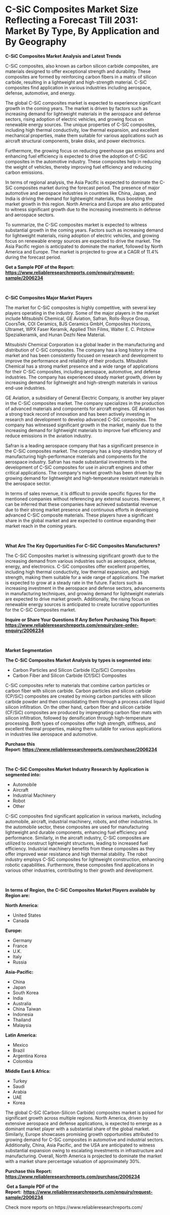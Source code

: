 <p><h1>C-SiC Composites Market Size Reflecting a Forecast Till 2031: Market By Type, By Application and By Geography</h1></p><p><strong>C-SiC Composites Market Analysis and Latest Trends</strong></p>
<p><p>C-SiC composites, also known as carbon silicon carbide composites, are materials designed to offer exceptional strength and durability. These composites are formed by reinforcing carbon fibers in a matrix of silicon carbide, resulting in a lightweight and high-strength material. C-SiC composites find application in various industries including aerospace, defense, automotive, and energy.</p><p>The global C-SiC composites market is expected to experience significant growth in the coming years. The market is driven by factors such as increasing demand for lightweight materials in the aerospace and defense sectors, rising adoption of electric vehicles, and growing focus on renewable energy sources. The unique properties of C-SiC composites, including high thermal conductivity, low thermal expansion, and excellent mechanical properties, make them suitable for various applications such as aircraft structural components, brake disks, and power electronics.</p><p>Furthermore, the growing focus on reducing greenhouse gas emissions and enhancing fuel efficiency is expected to drive the adoption of C-SiC composites in the automotive industry. These composites help in reducing the weight of vehicles, thereby improving fuel efficiency and reducing carbon emissions.</p><p>In terms of regional analysis, the Asia Pacific is expected to dominate the C-SiC composites market during the forecast period. The presence of major automotive and aerospace industries in countries like China, Japan, and India is driving the demand for lightweight materials, thus boosting the market growth in this region. North America and Europe are also anticipated to witness significant growth due to the increasing investments in defense and aerospace sectors.</p><p>To summarize, the C-SiC composites market is expected to witness substantial growth in the coming years. Factors such as increasing demand for lightweight materials, rising adoption of electric vehicles, and growing focus on renewable energy sources are expected to drive the market. The Asia Pacific region is anticipated to dominate the market, followed by North America and Europe. The market is projected to grow at a CAGR of 11.4% during the forecast period.</p></p>
<p><strong>Get a Sample PDF of the Report:&nbsp; <a href="https://www.reliableresearchreports.com/enquiry/request-sample/2006234">https://www.reliableresearchreports.com/enquiry/request-sample/2006234</a></strong></p>
<p>&nbsp;</p>
<p><strong>C-SiC Composites Major Market Players</strong></p>
<p><p>The market for C-SiC composites is highly competitive, with several key players operating in the industry. Some of the major players in the market include Mitsubishi Chemical, GE Aviation, Safran, Rolls-Royce Group, CoorsTek, COI Ceramics, BJS Ceramics GmbH, Composites Horizons, Ultramet, WPX Faser Keramik, Applied Thin Films, Walter E. C. Pritzkow Spezialkeramik, and Hunan Dezhi New Material.</p><p>Mitsubishi Chemical Corporation is a global leader in the manufacturing and distribution of C-SiC composites. The company has a long history in the market and has been consistently focused on research and development to improve the performance and reliability of their products. Mitsubishi Chemical has a strong market presence and a wide range of applications for their C-SiC composites, including aerospace, automotive, and defense industries. The company has experienced steady market growth, driven by increasing demand for lightweight and high-strength materials in various end-use industries.</p><p>GE Aviation, a subsidiary of General Electric Company, is another key player in the C-SiC composites market. The company specializes in the production of advanced materials and components for aircraft engines. GE Aviation has a strong track record of innovation and has been actively investing in research and development to develop advanced C-SiC composites. The company has witnessed significant growth in the market, mainly due to the increasing demand for lightweight materials to improve fuel efficiency and reduce emissions in the aviation industry.</p><p>Safran is a leading aerospace company that has a significant presence in the C-SiC composites market. The company has a long-standing history of manufacturing high-performance materials and components for the aerospace industry. Safran has made substantial investments in the development of C-SiC composites for use in aircraft engines and other critical applications. The company's market growth has been driven by the growing demand for lightweight and high-temperature resistant materials in the aerospace sector.</p><p>In terms of sales revenue, it is difficult to provide specific figures for the mentioned companies without referencing any external sources. However, it can be inferred that these companies have achieved substantial revenue due to their strong market presence and continuous efforts in developing advanced C-SiC composite materials. These players have a significant share in the global market and are expected to continue expanding their market reach in the coming years.</p></p>
<p>&nbsp;</p>
<p><strong>What Are The Key Opportunities For C-SiC Composites Manufacturers?</strong></p>
<p><p>The C-SiC Composites market is witnessing significant growth due to the increasing demand from various industries such as aerospace, defense, energy, and electronics. C-SiC composites offer excellent properties, including high thermal conductivity, low thermal expansion, and high strength, making them suitable for a wide range of applications. The market is expected to grow at a steady rate in the future. Factors such as increasing investment in the aerospace and defense sectors, advancements in manufacturing techniques, and growing demand for lightweight materials are expected to drive market growth. Additionally, the rising focus on renewable energy sources is anticipated to create lucrative opportunities for the C-SiC Composites market.</p></p>
<p><strong>Inquire or Share Your Questions If Any Before Purchasing This Report: <a href="https://www.reliableresearchreports.com/enquiry/pre-order-enquiry/2006234">https://www.reliableresearchreports.com/enquiry/pre-order-enquiry/2006234</a></strong></p>
<p>&nbsp;</p>
<p><strong>Market Segmentation</strong></p>
<p><strong>The C-SiC Composites Market Analysis by types is segmented into:</strong></p>
<p><ul><li>Carbon Particles and Silicon Carbide (Cp/SiC) Composites</li><li>Carbon Fiber and Silicon Carbide (Cf/SiC) Composites</li></ul></p>
<p><p>C-SiC composites refer to materials that combine carbon particles or carbon fiber with silicon carbide. Carbon particles and silicon carbide (CP/SiC) composites are created by mixing carbon particles with silicon carbide powder and then consolidating them through a process called liquid silicon infiltration. On the other hand, carbon fiber and silicon carbide (CF/SiC) composites are produced by impregnating carbon fiber mats with silicon infiltration, followed by densification through high-temperature processing. Both types of composites offer high strength, stiffness, and excellent thermal properties, making them suitable for various applications in industries like aerospace and automotive.</p></p>
<p><strong>Purchase this Report:&nbsp;<a href="https://www.reliableresearchreports.com/purchase/2006234">https://www.reliableresearchreports.com/purchase/2006234</a></strong></p>
<p>&nbsp;</p>
<p><strong>The C-SiC Composites Market Industry Research by Application is segmented into:</strong></p>
<p><ul><li>Automobile</li><li>Aircraft</li><li>Industrial Machinery</li><li>Robot</li><li>Other</li></ul></p>
<p><p>C-SiC composites find significant application in various markets, including automobile, aircraft, industrial machinery, robots, and other industries. In the automobile sector, these composites are used for manufacturing lightweight and durable components, enhancing fuel efficiency and performance. Similarly, in the aircraft industry, C-SiC composites are utilized to construct lightweight structures, leading to increased fuel efficiency. Industrial machinery benefits from these composites as they offer improved wear resistance and high thermal stability. The robot industry employs C-SiC composites for lightweight construction, enhancing robotic capabilities. Furthermore, these composites find applications in various other industries, contributing to their growth and development.</p></p>
<p>&nbsp;</p>
<p><strong>In terms of Region, the C-SiC Composites Market Players available by Region are:</strong></p>
<p>
    <p> <strong> North America: </strong>
        <ul>
            <li>United States</li>
            <li>Canada</li>
        </ul>
        </p> 
    <p> <strong> Europe: </strong>
        <ul>
            <li>Germany</li>
            <li>France</li>
            <li>U.K.</li>
            <li>Italy</li>
            <li>Russia</li>
        </ul>
        </p> 
    <p> <strong> Asia-Pacific: </strong>
        <ul>
            <li>China</li>
            <li>Japan</li>
            <li>South Korea</li>
            <li>India</li>
            <li>Australia</li>
            <li>China Taiwan</li>
            <li>Indonesia</li>
            <li>Thailand</li>
            <li>Malaysia</li>
        </ul>
        </p> 
    <p> <strong> Latin America: </strong>
        <ul>
            <li>Mexico</li>
            <li>Brazil</li>
            <li>Argentina Korea</li>
            <li>Colombia</li>
        </ul>
        </p> 
    <p> <strong> Middle East & Africa: </strong>
        <ul>
            <li>Turkey</li>
            <li>Saudi</li>
            <li>Arabia</li>
            <li>UAE</li>
            <li>Korea</li>
        </ul>
    </p>
    </p>
<p><p>The global C-SiC (Carbon-Silicon Carbide) composites market is poised for significant growth across multiple regions. North America, driven by extensive aerospace and defense applications, is expected to emerge as a dominant market player with a substantial share of the global market. Similarly, Europe showcases promising growth opportunities attributed to growing demand for C-SiC composites in automotive and industrial sectors. Additionally, China, Asia Pacific, and the USA are anticipated to witness substantial expansion owing to escalating investments in infrastructure and manufacturing. Overall, North America is projected to dominate the market with a market share percentage valuation of approximately 30%.</p></p>
<p><strong>Purchase this Report: <a href="https://www.reliableresearchreports.com/purchase/2006234">https://www.reliableresearchreports.com/purchase/2006234</a></strong></p>
<p>&nbsp;<strong>Get a Sample PDF of the Report:&nbsp;&nbsp;<a href="https://www.reliableresearchreports.com/enquiry/request-sample/2006234">https://www.reliableresearchreports.com/enquiry/request-sample/2006234</a></strong></p>
<p><strong></strong></p>
<p>Check more reports on https://www.reliableresearchreports.com/</p>